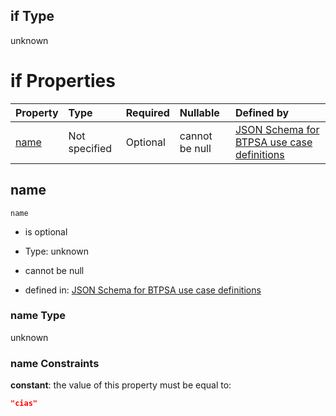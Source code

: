 ## if Type

unknown

# if Properties

| Property      | Type          | Required | Nullable       | Defined by                                                                                                                                                                                                        |
| :------------ | :------------ | :------- | :------------- | :---------------------------------------------------------------------------------------------------------------------------------------------------------------------------------------------------------------- |
| [name](#name) | Not specified | Optional | cannot be null | [JSON Schema for BTPSA use case definitions](btpsa-usecase-properties-services-items-allof-2-then-allof-10-if-properties-name.md "undefined#/properties/services/items/allOf/2/then/allOf/10/if/properties/name") |

## name



`name`

*   is optional

*   Type: unknown

*   cannot be null

*   defined in: [JSON Schema for BTPSA use case definitions](btpsa-usecase-properties-services-items-allof-2-then-allof-10-if-properties-name.md "undefined#/properties/services/items/allOf/2/then/allOf/10/if/properties/name")

### name Type

unknown

### name Constraints

**constant**: the value of this property must be equal to:

```json
"cias"
```
